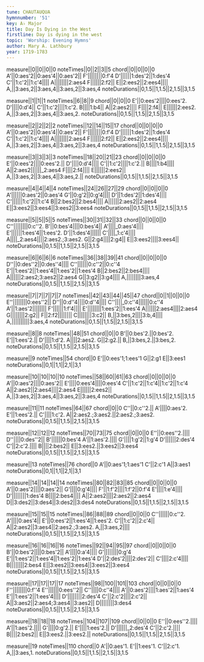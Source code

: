 ```yaml
---
tune: CHAUTAUQUA
hymnnumber: '51'
key: A♭ Major
title: Day Is Dying in the West
firstline: Day is dying in the west
topic: 'Worship: Evening Hymns'
author: Mary A. Lathbury
year: 1719-1783
---
```

measure||0||0||0||0
noteTimes||0||2||3||5
chord||0||0||0||0
A'||0:aes'2||0:aes'4||0:aes'2||
F'||||||||0:f'4
D'||||||1:des'2||1:des'4
C'||1:c'2||1:c'4||||
A||||||||2:aes4
F||||||2:f2||
E||2:ees2||2:ees4||||
A,||3:aes,2||3:aes,4||3:aes,2||3:aes,4
noteDurations||0,1.5||1,1.5||2,1.5||3,1.5

measure||1||1||1
noteTimes||6||8||9
chord||0||0||0
E'||0:ees'2||||0:ees'2.
D'||||0:d'4||
C'||1:c'2||||1:c'2.
B||||1:b4||
A||2:aes2||||
F||||2:f4||
E||||||2:ees2.
A,||3:aes,2||3:aes,4||3:aes,2.
noteDurations||0,1.5||1,1.5||2,1.5||3,1.5

measure||2||2||2||2
noteTimes||12||14||15||17
chord||0||0||0||0
A'||0:aes'2||0:aes'4||0:aes'2||
F'||||||||0:f'4
D'||||||1:des'2||1:des'4
C'||1:c'2||1:c'4||||
A||||||||2:aes4
F||||||2:f2||
E||2:ees2||2:ees4||||
A,||3:aes,2||3:aes,4||3:aes,2||3:aes,4
noteDurations||0,1.5||1,1.5||2,1.5||3,1.5

measure||3||3||3||3
noteTimes||18||20||21||23
chord||0||0||0||0
E'||0:ees'2||||0:ees'2.||
D'||||0:d'4||||
C'||1:c'2||||1:c'2.||
B||||1:b4||||
A||2:aes2||||||_2:aes4
F||||2:f4||||
E||||||2:ees2||
A,||3:aes,2||3:aes,4||3:aes,2.||
noteDurations||0,1.5||1,1.5||2,1.5||3,1.5

measure||4||4||4||4
noteTimes||24||26||27||29
chord||0||0||0||0
A'||||||0:aes'2||0:aes'4
G'||0:g'2||0:g'4||||
D'||1:des'2||1:des'4||||
C'||||||1:c'2||1:c'4
B||2:bes2||2:bes4||||
A||||||2:aes2||2:aes4
E||3:ees2||3:ees4||3:ees2||3:ees4
noteDurations||0,1.5||1,1.5||2,1.5||3,1.5

measure||5||5||5||5
noteTimes||30||31||32||33
chord||0||0||0||0
C''||||||||0:c''2.
B'||0:bes'4||||0:bes'4||
A'||||_0:aes'4||||
E'||||||1:ees'4||1:ees'2.
D'||1:des'4||||||
C'||||_1:c'4||||
A||||_2:aes4||||2:aes2.;3:aes2.
G||2:g4||||2:g4||
E||3:ees2||||3:ees4||
noteDurations||0,1.5||1,1.5||2,1.5||3,1.5

measure||6||6||6||6
noteTimes||36||38||39||41
chord||0||0||0||0
D''||0:des''2||0:des''4||||
C''||||||0:c''2||0:c''4
E'||1:ees'2||1:ees'4||1:ees'2||1:ees'4
B||2:bes2||2:bes4||||
A||||||2:aes2;3:aes2||2:aes4
G||3:g2||3:g4||||
A,||||||||3:aes,4
noteDurations||0,1.5||1,1.5||2,1.5||3,1.5

measure||7||7||7||7||7
noteTimes||42||43||44||45||47
chord||0||1||0||0||0
E''||||||||0:ees''2||
D''||0:d''4||||0:d''4||||
C''||||_0:c''4||||||0:c''4
A'||1:aes'2||||||||
F'||||||1:f'4||||
E'||||||||1:ees'2||1:ees'4
A||||||2:aes4||||2:aes4
G||||||||2:g2||
F||2:f2||||||||
C||||||||3:c2||
B,||3:bes,2||||3:b,4||||
A,||||||||||3:aes,4
noteDurations||0,1.5||1,1.5||2,1.5||3,1.5

measure||8||8
noteTimes||48||51
chord||0||0
B'||0:bes'2.||0:bes'2.
E'||1:ees'2.||
D'||||1:d'2.
A||||2:aes2.
G||2:g2.||
B,||3:bes,2.||3:bes,2.
noteDurations||0,1.5||1,1.5||2,1.5||3,1.5

measure||9
noteTimes||54
chord||0
E'||0:ees'1;1:ees'1
G||2:g1
E||3:ees1
noteDurations||0,1||1,1||2,1||3,1

measure||10||10||10||10
noteTimes||58||60||61||63
chord||0||0||0||0
A'||0:aes'2||||0:aes'2||
E'||||0:ees'4||||0:ees'4
C'||1:c'2||1:c'4||1:c'2||1:c'4
A||2:aes2||2:aes4||||2:aes4
E||||||2:ees2||
A,||3:aes,2||3:aes,4||3:aes,2||3:aes,4
noteDurations||0,1.5||1,1.5||2,1.5||3,1.5

measure||11||11
noteTimes||64||67
chord||0||0
C''||0:c''2.||
A'||||0:aes'2.
E'||1:ees'2.||
C'||||1:c'2.
A||2:aes2.;3:aes2.||2:aes2.;3:aes2.
noteDurations||0,1.5||1,1.5||2,1.5||3,1.5

measure||12||12||12
noteTimes||70||73||75
chord||0||0||0
E''||0:ees''2.||||
D''||||0:des''2||
B'||||||0:bes'4
A'||1:aes'2.||||
G'||||1:g'2||1:g'4
D'||||||2:des'4
C'||2:c'2.||||
B||||2:bes2||
E||3:ees2.||3:ees2||3:ees4
noteDurations||0,1.5||1,1.5||2,1.5||3,1.5

measure||13
noteTimes||76
chord||0
A'||0:aes'1;1:aes'1
C'||2:c'1
A||3:aes1
noteDurations||0,1||1,1||2,1||3,1

measure||14||14||14||14
noteTimes||80||82||83||85
chord||0||0||0||0
A'||0:aes'2||||0:aes'2||
G'||||0:g'4||||
F'||1:f'2||||1:f'2||0:f'4
E'||||1:e'4||||
D'||||||||1:des'4
B||||2:bes4||||
A||2:aes2||||2:aes2||2:aes4
D||3:des2||3:des4||3:des2||3:des4
noteDurations||0,1.5||1,1.5||2,1.5||3,1.5

measure||15||15||15
noteTimes||86||88||89
chord||0||0||0
C''||||||0:c''2.
A'||||0:aes'4||
E'||0:ees'2||1:ees'4||1:ees'2.
C'||1:c'2||2:c'4||
A||2:aes2||3:aes4||2:aes2.;3:aes2.
A,||3:aes,2||||
noteDurations||0,1.5||1,1.5||2,1.5||3,1.5

measure||16||16||16||16
noteTimes||92||94||95||97
chord||0||0||0||0
B'||0:bes'2||||0:bes'2||
A'||||0:a'4||||
G'||||||||0:g'4
E'||1:ees'2||1:ees'4||1:ees'2||1:ees'4
D'||2:des'2||||2:des'2||
C'||||2:c'4||||
B||||||||2:bes4
E||3:ees2||3:ees4||3:ees2||3:ees4
noteDurations||0,1.5||1,1.5||2,1.5||3,1.5

measure||17||17||17||17
noteTimes||98||100||101||103
chord||0||0||0||0
F''||||||||0:f''4
E''||||||0:ees''2||
C''||||0:c''4||||
A'||0:aes'2||||1:aes'2||1:aes'4
E'||1:ees'2||1:ees'4||||
D'||||||||2:des'4
C'||2:c'2||||2:c'2||
A||3:aes2||2:aes4;3:aes4||3:aes2||
D||||||||3:des4
noteDurations||0,1.5||1,1.5||2,1.5||3,1.5

measure||18||18||18
noteTimes||104||107||109
chord||0||0||0
E''||0:ees''2.||||
A'||1:aes'2.||||
G'||||0:g'2.||
E'||||1:ees'2.||
D'||||||_2:des'4
C'||2:c'2.||||
B||||2:bes2||
E||3:ees2.||3:ees2.||
noteDurations||0,1.5||1,1.5||2,1.5||3,1.5

measure||19
noteTimes||110
chord||0
A'||0:aes'1.
E'||1:ees'1.
C'||2:c'1.
A,||3:aes,1.
noteDurations||0,1.5||1,1.5||2,1.5||3,1.5

